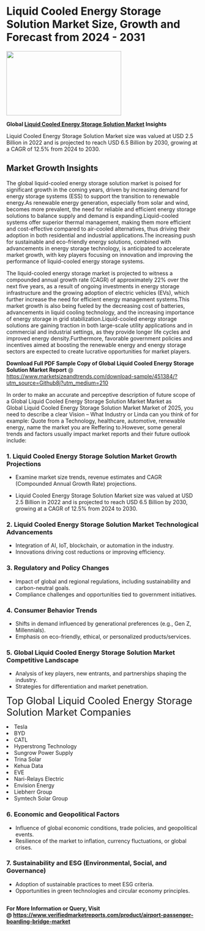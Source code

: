 <H1>Liquid Cooled Energy Storage Solution Market Size, Growth and Forecast from 2024 - 2031</H1><img class="aligncenter size-medium wp-image-584254" src="https://thirdeyenews.in/wp-content/uploads/2024/09/Global-Market-Research-300x168.jpeg" alt="" width="300" height="168" /><p><strong>Global&nbsp;<a href="https://www.marketsizeandtrends.com/download-sample/451384/?utm_source=Github8j?utm_medium=210">Liquid Cooled Energy Storage Solution Market</a> Insights</strong></p><p>Liquid Cooled Energy Storage Solution Market size was valued at USD 2.5 Billion in 2022 and is projected to reach USD 6.5 Billion by 2030, growing at a CAGR of 12.5% from 2024 to 2030.</p><p><h2>Market Growth Insights</h2> <p>The global liquid-cooled energy storage solution market is poised for significant growth in the coming years, driven by increasing demand for energy storage systems (ESS) to support the transition to renewable energy.As renewable energy generation, especially from solar and wind, becomes more prevalent, the need for reliable and efficient energy storage solutions to balance supply and demand is expanding.Liquid-cooled systems offer superior thermal management, making them more efficient and cost-effective compared to air-cooled alternatives, thus driving their adoption in both residential and industrial applications.The increasing push for sustainable and eco-friendly energy solutions, combined with advancements in energy storage technology, is anticipated to accelerate market growth, with key players focusing on innovation and improving the performance of liquid-cooled energy storage systems.</p> <p>The liquid-cooled energy storage market is projected to witness a compounded annual growth rate (CAGR) of approximately 22% over the next five years, as a result of ongoing investments in energy storage infrastructure and the growing adoption of electric vehicles (EVs), which further increase the need for efficient energy management systems.This market growth is also being fueled by the decreasing cost of batteries, advancements in liquid cooling technology, and the increasing importance of energy storage in grid stabilization.Liquid-cooled energy storage solutions are gaining traction in both large-scale utility applications and in commercial and industrial settings, as they provide longer life cycles and improved energy density.Furthermore, favorable government policies and incentives aimed at boosting the renewable energy and energy storage sectors are expected to create lucrative opportunities for market players.<p><span class=""><strong>Download Full PDF Sample Copy of Global Liquid Cooled Energy Storage Solution Market Report</strong> @ <a href="https://www.marketsizeandtrends.com/download-sample/451384/?utm_source=Github8j?utm_medium=210" target="_blank">https://www.marketsizeandtrends.com/download-sample/451384/?utm_source=Github8j?utm_medium=210</a></span></p><p>In order to make an accurate and perceptive description of future scope of a Global&nbsp;Liquid Cooled Energy Storage Solution Market Market as Global&nbsp;Liquid Cooled Energy Storage Solution Market Market of 2025, you need to describe a clear Vision &ndash; What Industry or Linda can you think of for example: Quote from a Technology, healthcare, automotive, renewable energy, name the market you are Reffering to.However, some general trends and factors usually impact market reports and their future outlook include:</p><h3>1.&nbsp;<strong>Liquid Cooled Energy Storage Solution Market Growth Projections</strong></h3><ul><li>Examine market size trends, revenue estimates and CAGR (Compounded Annual Growth Rate) projections.</li><li><p>Liquid Cooled Energy Storage Solution Market size was valued at USD 2.5 Billion in 2022 and is projected to reach USD 6.5 Billion by 2030, growing at a CAGR of 12.5% from 2024 to 2030.</p></li></ul><h3>2.&nbsp;<strong>Liquid Cooled Energy Storage Solution Market Technological Advancements</strong></h3><ul><li>Integration of AI, IoT, blockchain, or automation in the industry.</li><li>Innovations driving cost reductions or improving efficiency.</li></ul><h3>3.&nbsp;<strong>Regulatory and Policy Changes</strong></h3><ul><li>Impact of global and regional regulations, including sustainability and carbon-neutral goals.</li><li>Compliance challenges and opportunities tied to government initiatives.</li></ul><h3>4.&nbsp;<strong>Consumer Behavior Trends</strong></h3><ul><li>Shifts in demand influenced by generational preferences (e.g., Gen Z, Millennials).</li><li>Emphasis on eco-friendly, ethical, or personalized products/services.</li></ul><h3>5.&nbsp;<strong>Global Liquid Cooled Energy Storage Solution Market Competitive Landscape</strong></h3><ul><li>Analysis of key players, new entrants, and partnerships shaping the industry.</li><li>Strategies for differentiation and market penetration.</li></ul><p data-pm-slice="1 1 []"><span style="color: inherit; font-family: inherit; font-size: 25px;">Top Global Liquid Cooled Energy Storage Solution Market Companies</span></p><div class="" data-test-id=""><p><li>Tesla</li><li> BYD</li><li> CATL</li><li> Hyperstrong Technology</li><li> Sungrow Power Supply</li><li> Trina Solar</li><li> Kehua Data</li><li> EVE</li><li> Nari-Relays Electric</li><li> Envision Energy</li><li> Liebherr Group</li><li> Symtech Solar Group</li></p></div><h3>6.&nbsp;<strong>Economic and Geopolitical Factors</strong></h3><ul><li>Influence of global economic conditions, trade policies, and geopolitical events.</li><li>Resilience of the market to inflation, currency fluctuations, or global crises.</li></ul><h3>7.&nbsp;<strong>Sustainability and ESG (Environmental, Social, and Governance)</strong></h3><ul><li>Adoption of sustainable practices to meet ESG criteria.</li><li>Opportunities in green technologies and circular economy principles.</li></ul><h2><strong style="font-size: 14px;">For More Information or Query, Visit @&nbsp;</strong><a style="background-color: #ffffff; font-size: 14px;" href="https://www.marketsizeandtrends.com/report/liquid-cooled-energy-storage-solution-market/" target="_blank">https://www.verifiedmarketreports.com/product/airport-passenger-boarding-bridge-market</a></h2>